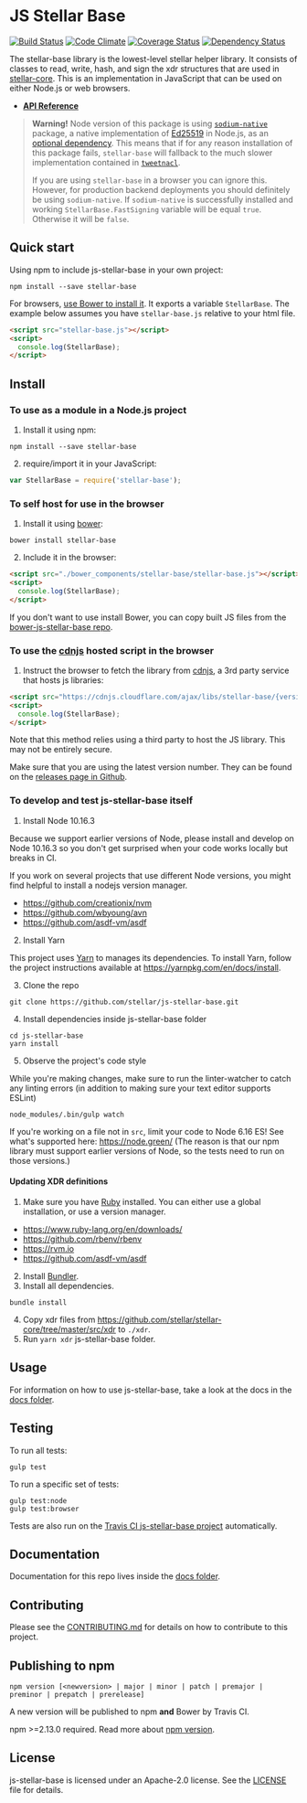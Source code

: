 # JS Stellar Base

[![Build Status](https://travis-ci.com/stellar/js-stellar-base.svg?branch=master)](https://travis-ci.com/stellar/js-stellar-base)
[![Code Climate](https://codeclimate.com/github/stellar/js-stellar-base/badges/gpa.svg)](https://codeclimate.com/github/stellar/js-stellar-base)
[![Coverage Status](https://coveralls.io/repos/stellar/js-stellar-base/badge.svg?branch=master&service=github)](https://coveralls.io/github/stellar/js-stellar-base?branch=master)
[![Dependency Status](https://david-dm.org/stellar/js-stellar-base.svg)](https://david-dm.org/stellar/js-stellar-base)

The stellar-base library is the lowest-level stellar helper library. It consists
of classes to read, write, hash, and sign the xdr structures that are used in
[stellar-core](https://github.com/stellar/stellar-core). This is an
implementation in JavaScript that can be used on either Node.js or web browsers.

- **[API Reference](https://stellar.github.io/js-stellar-base/)**

> **Warning!** Node version of this package is using
> [`sodium-native`](https://www.npmjs.com/package/sodium-native) package, a
> native implementation of [Ed25519](https://ed25519.cr.yp.to/) in Node.js, as
> an
> [optional dependency](https://docs.npmjs.com/files/package.json#optionaldependencies).
> This means that if for any reason installation of this package fails,
> `stellar-base` will fallback to the much slower implementation contained in
> [`tweetnacl`](https://www.npmjs.com/package/tweetnacl).
>
> If you are using `stellar-base` in a browser you can ignore this. However, for
> production backend deployments you should definitely be using `sodium-native`.
> If `sodium-native` is successfully installed and working
> `StellarBase.FastSigning` variable will be equal `true`. Otherwise it will be
> `false`.

## Quick start

Using npm to include js-stellar-base in your own project:

```shell
npm install --save stellar-base
```

For browsers, [use Bower to install it](#to-use-in-the-browser). It exports a
variable `StellarBase`. The example below assumes you have `stellar-base.js`
relative to your html file.

```html
<script src="stellar-base.js"></script>
<script>
  console.log(StellarBase);
</script>
```

## Install

### To use as a module in a Node.js project

1. Install it using npm:

```shell
npm install --save stellar-base
```

2. require/import it in your JavaScript:

```js
var StellarBase = require('stellar-base');
```

### To self host for use in the browser

1. Install it using [bower](http://bower.io):

```shell
bower install stellar-base
```

2. Include it in the browser:

```html
<script src="./bower_components/stellar-base/stellar-base.js"></script>
<script>
  console.log(StellarBase);
</script>
```

If you don't want to use install Bower, you can copy built JS files from the
[bower-js-stellar-base repo](https://github.com/stellar/bower-js-stellar-base).

### To use the [cdnjs](https://cdnjs.com/libraries/stellar-base) hosted script in the browser

1. Instruct the browser to fetch the library from
   [cdnjs](https://cdnjs.com/libraries/stellar-base), a 3rd party service that
   hosts js libraries:

```html
<script src="https://cdnjs.cloudflare.com/ajax/libs/stellar-base/{version}/stellar-base.js"></script>
<script>
  console.log(StellarBase);
</script>
```

Note that this method relies using a third party to host the JS library. This
may not be entirely secure.

Make sure that you are using the latest version number. They can be found on the
[releases page in Github](https://github.com/stellar/js-stellar-base/releases).

### To develop and test js-stellar-base itself

1. Install Node 10.16.3

Because we support earlier versions of Node, please install and develop on Node
10.16.3 so you don't get surprised when your code works locally but breaks in CI.

If you work on several projects that use different Node versions, you might find
helpful to install a nodejs version manager.

- https://github.com/creationix/nvm
- https://github.com/wbyoung/avn
- https://github.com/asdf-vm/asdf

2. Install Yarn

This project uses [Yarn](https://yarnpkg.com/) to manages its dependencies. To
install Yarn, follow the project instructions available at
https://yarnpkg.com/en/docs/install.

3. Clone the repo

```shell
git clone https://github.com/stellar/js-stellar-base.git
```

4. Install dependencies inside js-stellar-base folder

```shell
cd js-stellar-base
yarn install
```

5. Observe the project's code style

While you're making changes, make sure to run the linter-watcher to catch any
linting errors (in addition to making sure your text editor supports ESLint)

```shell
node_modules/.bin/gulp watch
```

If you're working on a file not in `src`, limit your code to Node 6.16 ES! See
what's supported here: https://node.green/ (The reason is that our npm library
must support earlier versions of Node, so the tests need to run on those
versions.)

#### Updating XDR definitions

1. Make sure you have [Ruby](https://www.ruby-lang.org/en/) installed. You can
   either use a global installation, or use a version manager.

- https://www.ruby-lang.org/en/downloads/
- https://github.com/rbenv/rbenv
- https://rvm.io
- https://github.com/asdf-vm/asdf

2. Install [Bundler](https://bundler.io).
3. Install all dependencies.

```shell
bundle install
```

4. Copy xdr files from
   https://github.com/stellar/stellar-core/tree/master/src/xdr to `./xdr`.
5. Run `yarn xdr` js-stellar-base folder.

## Usage

For information on how to use js-stellar-base, take a look at the docs in the
[docs folder](./docs).

## Testing

To run all tests:

```shell
gulp test
```

To run a specific set of tests:

```shell
gulp test:node
gulp test:browser
```

Tests are also run on the
[Travis CI js-stellar-base project](https://travis-ci.org/stellar/js-stellar-base)
automatically.

## Documentation

Documentation for this repo lives inside the [docs folder](./docs).

## Contributing

Please see the [CONTRIBUTING.md](./CONTRIBUTING.md) for details on how to
contribute to this project.

## Publishing to npm

```
npm version [<newversion> | major | minor | patch | premajor | preminor | prepatch | prerelease]
```

A new version will be published to npm **and** Bower by Travis CI.

npm >=2.13.0 required. Read more about
[npm version](https://docs.npmjs.com/cli/version).

## License

js-stellar-base is licensed under an Apache-2.0 license. See the
[LICENSE](./LICENSE) file for details.

